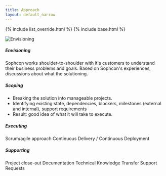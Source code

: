 ```yaml
---
title: Approach
layout: default_narrow
---
```

{% include list_override.html %}
{% include base.html %}

![Envisioning]({{base}}/images/prv/col-draw-img-4.jpg)

##### Envisioning
Sophcon works shoulder-to-shoulder with it's customers to understand their business problems and goals. Based on Sophcon's experiences, discussions           about what the solutioning.

##### Scoping
* Breaking the solution into manageable projects.
* Identifying existing state, dependencies, blockers, milestones (external and internal), support requirements
* Result: good idea of what it will take to execute.

##### Executing
Scrum/agile approach
Continuous Delivery / Continuous Deployment

##### Supporting
Project close-out
Documentation
Technical Knowledge Transfer
Support Requests

